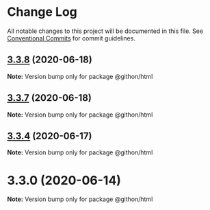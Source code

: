 # Change Log

All notable changes to this project will be documented in this file.
See [Conventional Commits](https://conventionalcommits.org) for commit guidelines.

## [3.3.8](https://github.com/githon/githon/compare/v3.3.7...v3.3.8) (2020-06-18)

**Note:** Version bump only for package @githon/html





## [3.3.7](https://github.com/githon/githon/compare/v3.3.6...v3.3.7) (2020-06-18)

**Note:** Version bump only for package @githon/html





## [3.3.4](https://github.com/githon/githon/compare/v3.3.3...v3.3.4) (2020-06-17)

**Note:** Version bump only for package @githon/html





# 3.3.0 (2020-06-14)

**Note:** Version bump only for package @githon/html
